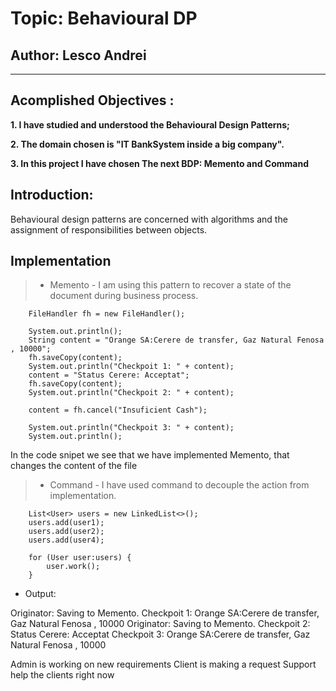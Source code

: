 # Topic: Behavioural DP
## Author: Lesco Andrei
------
## Acomplished Objectives :
__1. I have studied and understood the Behavioural Design Patterns;__

__2. The domain chosen is "IT BankSystem inside a big company".__

__3. In this project I have chosen The next BDP: Memento and Command__
## Introduction:
Behavioural design patterns are concerned with algorithms and the assignment of responsibilities between objects.

## Implementation
> * Memento - I am using this pattern to recover a state of the document during business process.

        
        FileHandler fh = new FileHandler();

        System.out.println();
        String content = "Orange SA:Cerere de transfer, Gaz Natural Fenosa , 10000";
        fh.saveCopy(content);
        System.out.println("Checkpoit 1: " + content);
        content = "Status Cerere: Acceptat";
        fh.saveCopy(content);
        System.out.println("Checkpoit 2: " + content);

        content = fh.cancel("Insuficient Cash");

        System.out.println("Checkpoit 3: " + content);
        System.out.println();
 In the code snipet we see that we have implemented Memento, that changes the content of the file
 


> * Command - I have used command to decouple the action from implementation.
        
        List<User> users = new LinkedList<>();
        users.add(user1);
        users.add(user2);
        users.add(user4);

        for (User user:users) {
            user.work();
        }


* Output:

Originator: Saving to Memento.
Checkpoit 1: Orange SA:Cerere de transfer, Gaz Natural Fenosa , 10000
Originator: Saving to Memento.
Checkpoit 2: Status Cerere: Acceptat
Checkpoit 3: Orange SA:Cerere de transfer, Gaz Natural Fenosa , 10000

Admin is working on new requirements
Client is making a request
Support help the clients right now